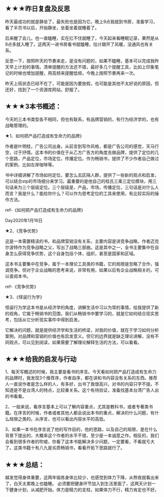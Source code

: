 ## ★★★昨日复盘及反思

昨天最成功的就是静坐了，最失败也是因为它。晚上9点我就到书房，准备学习，看了半页书以后，开始静坐，坐着坐着就睡着了。

后来醒了会儿，也一直瞌睡，实在扛不住就睡了，今天起来看睡眠记录，果然是从9点多就入睡了。这两天一进书房看书就瞌睡，估计跟开了风暖，没通风也有关系。

反思一下，按照昨天的节奏来走，是没有问题的，如果不瞌睡，基本可以完成我昨天早上计划的事情。清单提醒的方法还不错，最好多几个提醒工具，比如上印象笔记的时候也增加提醒，用高频来提醒低频，今晚上按照节奏再来一次。

昨天上班状态已经不在了，可能是因为要放假，也可能是其他不太好说的原因，但还好，找到了一个资源库网站，舒服了。



## ★★★3本书概述：

今天的三本书类型各不相同，但也有联系，有品牌营销的，有行为经济学的，也有战略管理的。



★1、如何把产品打造成有生命力的品牌》

作者是叶明桂，广告公司出身。从前言到写作风格，都是广告公司的感觉，天马行空，过于抒情。这本书的价值在于从乙方广告方的角度去做品牌，提供了定位的几个思路，产品定位，市场定位，传播定位。作为畅销书，提供了不少作者自己做过的案例，比如左岸咖啡等。

书中详细讲解了市场如何定位，要怎么去区隔人群，提供了一些新的观点和启发，可以结合stp的市场细分来学习。最重要的是他自己的桂氏三乘三定位模块，用三句话来为三个层级定位。三个层级是，产品，市场，传播定位，三句话是对什么人而言？我是什么？能给你什么？可以作为思考定位的工具来使用，有比较实际的操作方法。

ref-《如何把产品打造成有生命力的品牌》

Day2020年1月16日



★2、《竞争优势》

这是一本需要精读的书，和品牌营销没有关系，主要内容是讲竞争战略，作者迈克尔波特作为竞争战略之父，写出了战略三部曲。这是其中之一，全书主要集中在自身怎么获得竞争优势，这个自身包括个体，组织，甚至是国家和区域。

这本书主要集中在竞争，属于一本理论工具类的书籍，它的局限是忽略了合作，强调竞争。但对于企业战略的思考来说，非常有用，如果以后有企业战略相关的，可以查阅本书。

ref-《竞争优势》



★3、《怪诞行为学》

怪诞行为学这本书是从经济学的角度，讲解生活中习以为常的事情，给我提供了新的视角，它属于畅销书的范围，我们从畅销书中要学习的，就是它如何结合现实思考，包括从它分析现实事件中得到启发。

它解决的问题，就是提供经济学和生活的桥梁，对我的价值，就在于学习如何分析案例。对品牌和营销的价值也有启发意义。但它的边界就是缺乏理论讲解，没有不同观点，可以见到阅读，如果需要了解理论解释生活的方法，可以看看。



## ★★★给我的启发与行动

1、每天写概述的时候，我主要是看书的序言。今天看如何把产品打造成有生命力的品牌时，我发现3个推荐序，作者自序，都在讲和书内容没有关系的东西。推荐人一直说作者是怎么样的人，有多好，出书了我很高兴，对书的内容只字不提。不知道是不是台湾人的特点，比较重关系。这个有待验证，准备找基本台湾广告人出的书看看。

2、一般来说，看序言基本上可以了解内容重点，尤其是教科书，或者专著类书籍。在序言的时候，作者或者其他人都会说出本书的重点，解决的什么问题，有什么局限之类的。从序言，也可以看出内容水平的高低。

3、如果一本书在序言说了他的写作目的，他的思路，以及自己的局限，是在什么背景下提出的，大概率这个作者的水平不错，至少是一本诚意之作。相反的，我们会看到很多作者的吹嘘，你看了这本书能解决多少问题，一定要看，不看就亏大了。这类书籍十有八九是劣质畅销书，看看开拓下思路就行了。



## ★★★总结：

越发觉得身体重要，这两年锻炼身体比较少，也感觉到体力下降，从熬夜就看出来了，白天太累晚上也瞌睡。
必须要把健身环节加入到生活里面了，这两天计划一下健身计划，从减肥开始。体力是精力的支柱，如果体力不行，精力肯定也不好。